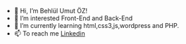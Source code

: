 - 👋 Hi, I’m Behlül Umut ÖZ!
- 👀 I’m interested Front-End and Back-End
- 🌱 I’m currently learning html,css3,js,wordpress and PHP.
- 📫 To reach me [Linkedin](https://www.linkedin.com/in/behl%C3%BCl-umut-%C3%B6z-12bb61176/) 

<!---
behllumt/behllumt is a ✨ special ✨ repository because its `README.md` (this file) appears on your GitHub profile.
You can click the Preview link to take a look at your changes.
--->

